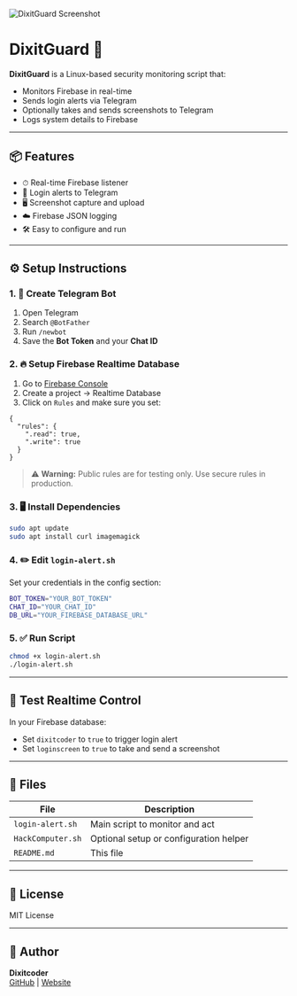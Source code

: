 ![DixitGuard Screenshot](https://github.com/dixitcoder/DixitGuard/blob/main/DALL%C2%B7E%202025-05-13%2021.19.58%20-%20A%20dark-themed%20cybersecurity%20project%20illustration%20for%20a%20tool%20named%20'DixitGuard'.%20The%20image%20shows%20a%20computer%20screen%20with%20code%20running%2C%20a%20shield%20icon%20sym.webp)
# DixitGuard 🔐

**DixitGuard** is a Linux-based security monitoring script that:
- Monitors Firebase in real-time
- Sends login alerts via Telegram
- Optionally takes and sends screenshots to Telegram
- Logs system details to Firebase

---

## 📦 Features

- ⏱ Real-time Firebase listener
- 🔔 Login alerts to Telegram
- 🖥 Screenshot capture and upload
- ☁️ Firebase JSON logging
- 🛠 Easy to configure and run

---

## ⚙️ Setup Instructions

### 1. 🔐 Create Telegram Bot
1. Open Telegram
2. Search `@BotFather`
3. Run `/newbot`
4. Save the **Bot Token** and your **Chat ID**

### 2. 🔥 Setup Firebase Realtime Database
1. Go to [Firebase Console](https://console.firebase.google.com/)
2. Create a project → Realtime Database
3. Click on `Rules` and make sure you set:
```
{
  "rules": {
    ".read": true,
    ".write": true
  }
}
```

> ⚠️ **Warning:** Public rules are for testing only. Use secure rules in production.

### 3. 🖥 Install Dependencies
```bash
sudo apt update
sudo apt install curl imagemagick
```

### 4. ✏️ Edit `login-alert.sh`
Set your credentials in the config section:

```bash
BOT_TOKEN="YOUR_BOT_TOKEN"
CHAT_ID="YOUR_CHAT_ID"
DB_URL="YOUR_FIREBASE_DATABASE_URL"
```

### 5. ✅ Run Script
```bash
chmod +x login-alert.sh
./login-alert.sh
```

---

## 🧪 Test Realtime Control
In your Firebase database:
- Set `dixitcoder` to `true` to trigger login alert
- Set `loginscreen` to `true` to take and send a screenshot

---

## 📂 Files

| File            | Description                                |
|-----------------|--------------------------------------------|
| `login-alert.sh`| Main script to monitor and act             |
| `HackComputer.sh`| Optional setup or configuration helper    |
| `README.md`     | This file                                   |

---

## 📄 License

MIT License

---

## 👤 Author

**Dixitcoder**  
[GitHub](https://github.com/dixitcoder) | [Website](https://dixitcoder-tools-ai.web.app)
